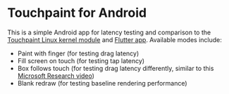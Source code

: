 # Touchpaint for Android

This is a simple Android app for latency testing and comparison to the [Touchpaint Linux kernel module](https://github.com/kdrag0n/touchpaint) and [Flutter app](https://github.com/kdrag0n/touchpaint-flutter). Available modes include:

- Paint with finger (for testing drag latency)
- Fill screen on touch (for testing tap latency)
- Box follows touch (for testing drag latency differently, similar to this [Microsoft Research video](https://www.youtube.com/watch?v=vOvQCPLkPt4))
- Blank redraw (for testing baseline rendering performance)
